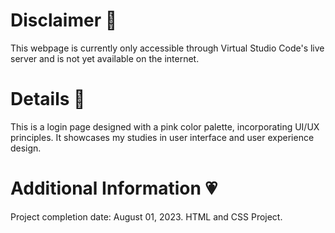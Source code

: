 # Disclaimer 🍥
This webpage is currently only accessible through Virtual Studio Code's live server and is not yet available on the internet.

# Details 🎀
This is a login page designed with a pink color palette, incorporating UI/UX principles. It showcases my studies in user interface and user experience design.

# Additional Information 💗
Project completion date: August 01, 2023.
HTML and CSS Project.
